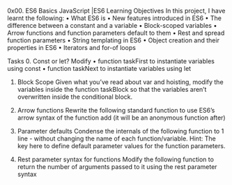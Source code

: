 0x00. ES6 Basics
JavaScript             |ES6
Learning Objectives
In this project, I have learnt the following:
•	What ES6 is
•	New features introduced in ES6
•	The difference between a constant and a variable
•	Block-scoped variables
•	Arrow functions and function parameters default to them
•	Rest and spread function parameters
•	String templating in ES6
•	Object creation and their properties in ES6
•	Iterators and for-of loops

Tasks
0. Const or let?
Modify
•	function taskFirst to instantiate variables using const
•	function taskNext to instantiate variables using let


1. Block Scope
Given what you’ve read about var and hoisting, modify the variables inside the function taskBlock so that the variables aren’t overwritten inside the conditional block.


2. Arrow functions
Rewrite the following standard function to use ES6’s arrow syntax of the function add (it will be an anonymous function after)
3. Parameter defaults
Condense the internals of the following function to 1 line - without changing the name of each function/variable.
Hint: The key here to define default parameter values for the function parameters.


4. Rest parameter syntax for functions
Modify the following function to return the number of arguments passed to it using the rest parameter syntax

